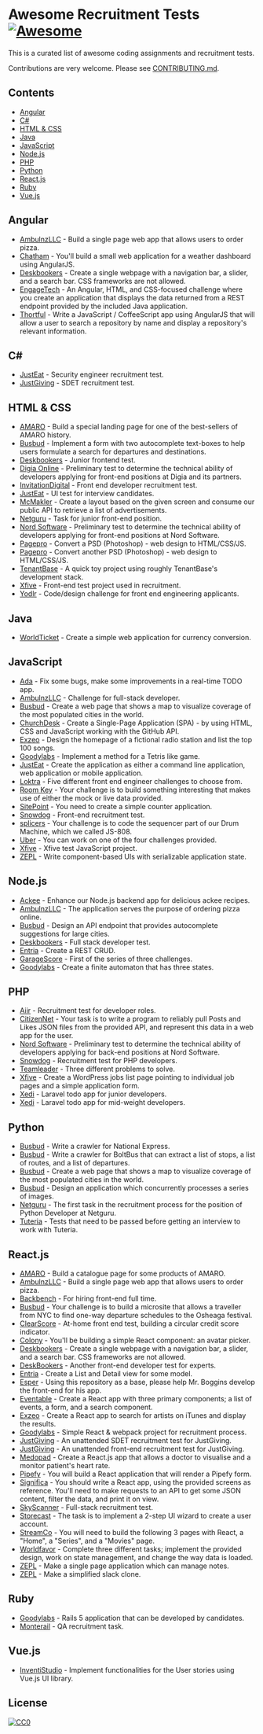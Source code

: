 # Awesome Recruitment Tests [![Awesome](https://awesome.re/badge.svg)](https://awesome.re)

This is a curated list of awesome coding assignments and recruitment tests.

Contributions are very welcome. Please see [CONTRIBUTING.md](https://github.com/zsoltime/awesome-recruitment-tests/blob/master/CONTRIBUTING.md).

## Contents

- [Angular](#angular)
- [C#](#c)
- [HTML & CSS](#html--css)
- [Java](#java)
- [JavaScript](#javascript)
- [Node.js](#nodejs)
- [PHP](#php)
- [Python](#python)
- [React.js](#reactjs)
- [Ruby](#ruby)
- [Vue.js](#vuejs)

## Angular

- [AmbulnzLLC](https://github.com/AmbulnzLLC/frontend-challenge) - Build a single page web app that allows users to order pizza.
- [Chatham](https://github.com/Chatham/fe-test-task) - You'll build a small web application for a weather dashboard using AngularJS.
- [Deskbookers](https://github.com/deskbookers/frontend-test) - Create a single webpage with a navigation bar, a slider, and a search bar. CSS frameworks are not allowed.
- [EngageTech](https://github.com/engagetech/frontend-coding-challenge) - An Angular, HTML, and CSS-focused challenge where you create an application that displays the data returned from a REST endpoint provided by the included Java application.
- [Thortful](https://github.com/ThortfulNew/FrontEndChallenge) - Write a JavaScript / CoffeeScript app using AngularJS that will allow a user to search a repository by name and display a repository's relevant information.

<!-- prettier-ignore-start -->

## C#

<!-- prettier-ignore-end -->

- [JustEat](https://github.com/justeat/JustEat.InfoSecRecruitmentTest) - Security engineer recruitment test.
- [JustGiving](https://github.com/JustGiving/Recruitment-Test-SDET) - SDET recruitment test.

## HTML & CSS

- [AMARO](https://github.com/amarofashion/html-css-challenge) - Build a special landing page for one of the best-sellers of AMARO history.
- [Busbud](https://github.com/busbud/coding-challenge-frontend-a) - Implement a form with two autocomplete text-boxes to help users formulate a search for departures and destinations.
- [Deskbookers](https://github.com/deskbookers/frontend-test-junior) - Junior frontend test.
- [Digia Online](https://github.com/digiaonline/docs/tree/master/recruitment/html5) - Preliminary test to determine the technical ability of developers applying for front-end positions at Digia and its partners.
- [InvitationDigital](https://github.com/InvitationDigital/IDL.FE-developer-recruitment-test) - Front end developer recruitment test.
- [JustEat](https://github.com/justeat/JustEat.Recruitment.UI) - UI test for interview candidates.
- [McMakler](https://github.com/mcmakler/frontend-code-challenge) - Create a layout based on the given screen and consume our public API to retrieve a list of advertisements.
- [Netguru](https://github.com/netguru/junior-frontend-recruitment-task) - Task for junior front-end position.
- [Nord Software](https://github.com/digiaonline/preliminary-tests) - Preliminary test to determine the technical ability of developers applying for front-end positions at Nord Software.
- [Pagepro](https://github.com/Pagepro/front-end-test-project-01) - Convert a PSD (Photoshop) - web design to HTML/CSS/JS.
- [Pagepro](https://github.com/Pagepro/front-end-test-project-02) - Convert another PSD (Photoshop) - web design to HTML/CSS/JS.
- [TenantBase](https://github.com/TenantBase/hiring-frontend-challenge) - A quick toy project using roughly TenantBase's development stack.
- [Xfive](https://github.com/xfiveco/front-end-test-project) - Front-end test project used in recruitment.
- [Yodlr](https://github.com/yodlr/frontend-code-challenge) - Code/design challenge for front end engineering applicants.

## Java

- [WorldTicket](https://bitbucket.org/worldticket/recruitment-tests-discontinued-hg/src/default/) - Create a simple web application for currency conversion.

## JavaScript

- [Ada](https://github.com/AdaSupport/challenge) - Fix some bugs, make some improvements in a real-time TODO app.
- [AmbulnzLLC](https://github.com/AmbulnzLLC/fullstack-challenge) - Challenge for full-stack developer.
- [Busbud](https://github.com/busbud/coding-challenge-analytics-a) - Create a web page that shows a map to visualize coverage of the most populated cities in the world.
- [ChurchDesk](https://github.com/ChurchDesk/cd-challenge) - Create a Single-Page Application (SPA) - by using HTML, CSS and JavaScript working with the GitHub API.
- [Exzeo](https://github.com/exzeo/FrontEndChallenge) - Design the homepage of a fictional radio station and list the top 100 songs.
- [Goodylabs](https://github.com/goodylabs/frontend-dev-test) - Implement a method for a Tetris like game.
- [JustEat](https://github.com/justeat/JustEat.RecruitmentTest) - Create the application as either a command line application, web application or mobile application.
- [Loktra](https://github.com/Loktra/Front-End-Engineer) - Five different front end engineer challenges to choose from.
- [Room Key](https://github.com/roomkey/front-end-code-challenge) - Your challenge is to build something interesting that makes use of either the mock or live data provided.
- [SitePoint](https://github.com/sitepoint/frontend-test) - You need to create a simple counter application.
- [Snowdog](https://github.com/SnowdogApps/front-end-recruitment-test) - Front-end recruitment test.
- [splicers](https://github.com/splicers/js-808) - Your challenge is to code the sequencer part of our Drum Machine, which we called JS-808.
- [Uber](https://github.com/uber/coding-challenge-tools) - You can work on one of the four challenges provided.
- [Xfive](https://github.com/xfiveco/javascript-test) - Xfive test JavaScript project.
- [ZEPL](https://github.com/ZEPL/front-end-challenge/tree/master/serialize-state) - Write component-based UIs with serializable application state.

## Node.js

- [Ackee](https://github.com/AckeeCZ/cookbook-api-task) - Enhance our Node.js backend app for delicious ackee recipes.
- [AmbulnzLLC](https://github.com/AmbulnzLLC/backend-challenge) - The application serves the purpose of ordering pizza online.
- [Busbud](https://github.com/busbud/coding-challenge-backend-c) - Design an API endpoint that provides autocomplete suggestions for large cities.
- [Deskbookers](https://github.com/deskbookers/full-stack-test) - Full stack developer test.
- [Entria](https://github.com/entria/jobs/blob/master/backend/challenge.md) - Create a REST CRUD.
- [GarageScore](https://github.com/garagescore/recruitment-test) - First of the series of three challenges.
- [Goodylabs](https://github.com/goodylabs/backend-dev-test) - Create a finite automaton that has three states.

## PHP

- [Aiir](https://github.com/aiir/dev-recruitment-test) - Recruitment test for developer roles.
- [CitizenNet](https://github.com/citizennet/frontend-engineering-challenge) - Your task is to write a program to reliably pull Posts and Likes JSON files from the provided API, and represent this data in a web app for the user.
- [Nord Software](https://github.com/digiaonline/docs/tree/master/recruitment/basic-back-end) - Preliminary test to determine the technical ability of developers applying for back-end positions at Nord Software.
- [Snowdog](https://github.com/SnowdogApps/php-recruitment-test) - Recruitment test for PHP developers.
- [Teamleader](https://github.com/teamleadercrm/coding-test) - Three different problems to solve.
- [Xfive](https://github.com/xfiveco/wordpress-test) - Create a WordPress jobs list page pointing to individual job pages and a simple application form.
- [Xedi](https://github.com/xedi/tech-test/tree/master/developer/junior) - Laravel todo app for junior developers.
- [Xedi](https://github.com/xedi/tech-test/tree/master/developer/mid) - Laravel todo app for mid-weight developers.

## Python

- [Busbud](https://github.com/busbud/coding-challenge-crawler-a) - Write a crawler for National Express.
- [Busbud](https://github.com/busbud/coding-challenge-crawler-b) - Write a crawler for BoltBus that can extract a list of stops, a list of routes, and a list of departures.
- [Busbud](https://github.com/busbud/coding-challenge-analytics-a) - Create a web page that shows a map to visualize coverage of the most populated cities in the world.
- [Busbud](https://github.com/busbud/coding-challenge-d) - Design an application which concurrently processes a series of images.
- [Netguru](https://github.com/netguru/python-recruitment-task) - The first task in the recruitment process for the position of Python Developer at Netguru.
- [Tuteria](https://github.com/Tuteria/Recruitment-test) - Tests that need to be passed before getting an interview to work with Tuteria.

## React.js

- [AMARO](https://github.com/amarofashion/front-end-challenge) - Build a catalogue page for some products of AMARO.
- [AmbulnzLLC](https://github.com/AmbulnzLLC/frontend-challenge) - Build a single page web app that allows users to order pizza.
- [Backbench](https://github.com/backbench/front-end-challenge-2018) - For hiring front-end full time.
- [Busbud](https://github.com/busbud/coding-challenge-frontend-b) - Your challenge is to build a microsite that allows a traveller from NYC to find one-way departure schedules to the Osheaga festival.
- [ClearScore](https://github.com/ClearScore/FED-home-test) - At-home front end test, building a circular credit score indicator.
- [Colony](https://github.com/JoinColony/coding-challenge) - You'll be building a simple React component: an avatar picker.
- [Deskbookers](https://github.com/deskbookers/frontend-test) - Create a single webpage with a navigation bar, a slider, and a search bar. CSS frameworks are not allowed.
- [DeskBookers](https://github.com/deskbookers/frontend-expert-test) - Another front-end developer test for experts.
- [Entria](https://github.com/entria/jobs/blob/master/frontend/challenge.md) - Create a List and Detail view for some model.
- [Esper](https://github.com/esperco/front-end-challenge) - Using this repository as a base, please help Mr. Boggins develop the front-end for his app.
- [Eventable](https://github.com/eventable/frontend-coding-challenge) - Create a React app with three primary components; a list of events, a form, and a search component.
- [Exzeo](https://github.com/exzeo/react-challenge) - Create a React app to search for artists on iTunes and display the results.
- [Goodylabs](https://github.com/goodylabs/fe-dev-test) - Simple React & webpack project for recruitment process.
- [JustGiving](https://github.com/JustGiving/recruitment-test-donations-sdet) - An unattended SDET recruitment test for JustGiving.
- [JustGiving](https://github.com/JustGiving/recruitment-test-donations) - An unattended front-end recruitment test for JustGiving.
- [Medopad](https://github.com/Medopad/medopad-frontend-challenge) - Create a React.js app that allows a doctor to visualise and a monitor patient's heart rate.
- [Pipefy](https://github.com/pipefy/RecruitmentExercise/blob/master/FRONTENDEXERCISE.md) - You will build a React application that will render a Pipefy form.
- [Significa](https://github.com/Significa/frontend-challenge) - You should write a React app, using the provided screens as reference. You'll need to make requests to an API to get some JSON content, filter the data, and print it on view.
- [SkyScanner](https://github.com/Skyscanner/full-stack-recruitment-test) - Full-stack recruitment test.
- [Storecast](https://github.com/storecast/frontend-challenge) - The task is to implement a 2-step UI wizard to create a user account.
- [StreamCo](https://github.com/StreamCo/react-coding-challenge) - You will need to build the following 3 pages with React, a "Home", a "Series", and a "Movies" page.
- [Worldfavor](https://github.com/WorldfavorOrg/recruitment-test) - Complete three different tasks; implement the provided design, work on state management, and change the way data is loaded.
- [ZEPL](https://github.com/ZEPL/front-end-challenge/tree/master/notes-app) - Make a single page application which can manage notes.
- [ZEPL](https://github.com/ZEPL/front-end-challenge/tree/master/slack-clone) - Make a simplified slack clone.

## Ruby

- [Goodylabs](https://github.com/goodylabs/rails-dev-test) - Rails 5 application that can be developed by candidates.
- [Monterail](https://github.com/monterail/qa-recruitment-task) - QA recruitment task.

## Vue.js

- [InventiStudio](https://github.com/InventiStudio/recruitment-task) - Implement functionalities for the User stories using Vue.js UI library.

## License

[![CC0](http://mirrors.creativecommons.org/presskit/buttons/88x31/svg/cc-zero.svg)](https://creativecommons.org/publicdomain/zero/1.0/)
